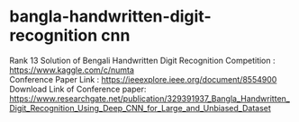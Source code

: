 # bangla-handwritten-digit-recognition cnn
Rank 13 Solution of  Bengali Handwritten Digit Recognition Competition : https://www.kaggle.com/c/numta <br>
Conference Paper Link : https://ieeexplore.ieee.org/document/8554900 <br>
Download Link of Conference paper: https://www.researchgate.net/publication/329391937_Bangla_Handwritten_Digit_Recognition_Using_Deep_CNN_for_Large_and_Unbiased_Dataset
